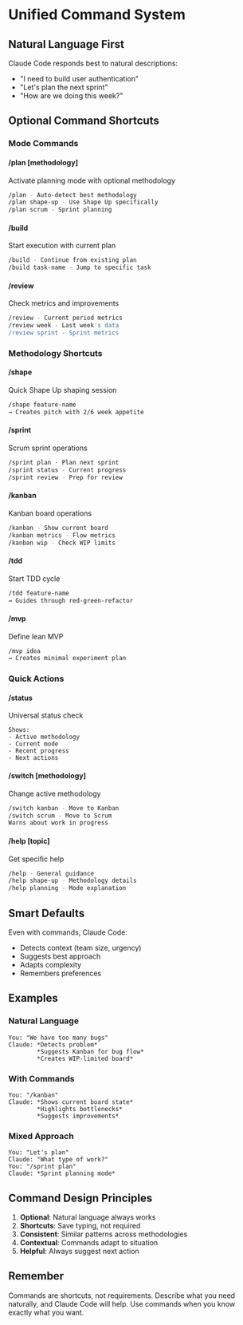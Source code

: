 # Unified Command System

## Natural Language First

Claude Code responds best to natural descriptions:

- "I need to build user authentication"
- "Let's plan the next sprint"
- "How are we doing this week?"

## Optional Command Shortcuts

### Mode Commands

#### /plan [methodology]

Activate planning mode with optional methodology

```bash
/plan - Auto-detect best methodology
/plan shape-up - Use Shape Up specifically
/plan scrum - Sprint planning
```

#### /build

Start execution with current plan

```bash
/build - Continue from existing plan
/build task-name - Jump to specific task
```

#### /review

Check metrics and improvements

```bash
/review - Current period metrics
/review week - Last week's data
/review sprint - Sprint metrics
```

### Methodology Shortcuts

#### /shape

Quick Shape Up shaping session

```bash
/shape feature-name
→ Creates pitch with 2/6 week appetite
```

#### /sprint

Scrum sprint operations

```bash
/sprint plan - Plan next sprint
/sprint status - Current progress
/sprint review - Prep for review
```

#### /kanban

Kanban board operations

```bash
/kanban - Show current board
/kanban metrics - Flow metrics
/kanban wip - Check WIP limits
```

#### /tdd

Start TDD cycle

```bash
/tdd feature-name
→ Guides through red-green-refactor
```

#### /mvp

Define lean MVP

```bash
/mvp idea
→ Creates minimal experiment plan
```

### Quick Actions

#### /status

Universal status check

```text
Shows:
- Active methodology
- Current mode
- Recent progress
- Next actions
```

#### /switch [methodology]

Change active methodology

```bash
/switch kanban - Move to Kanban
/switch scrum - Move to Scrum
Warns about work in progress
```

#### /help [topic]

Get specific help

```bash
/help - General guidance
/help shape-up - Methodology details
/help planning - Mode explanation
```

## Smart Defaults

Even with commands, Claude Code:

- Detects context (team size, urgency)
- Suggests best approach
- Adapts complexity
- Remembers preferences

## Examples

### Natural Language

```text
You: "We have too many bugs"
Claude: *Detects problem*
        *Suggests Kanban for bug flow*
        *Creates WIP-limited board*
```

### With Commands

```text
You: "/kanban"
Claude: *Shows current board state*
        *Highlights bottlenecks*
        *Suggests improvements*
```

### Mixed Approach

```text
You: "Let's plan"
Claude: "What type of work?"
You: "/sprint plan"
Claude: *Sprint planning mode*
```

## Command Design Principles

1. **Optional**: Natural language always works
2. **Shortcuts**: Save typing, not required
3. **Consistent**: Similar patterns across methodologies
4. **Contextual**: Commands adapt to situation
5. **Helpful**: Always suggest next action

## Remember

Commands are shortcuts, not requirements. Describe what you need naturally, and Claude Code will help. Use commands when
you know exactly what you want.
